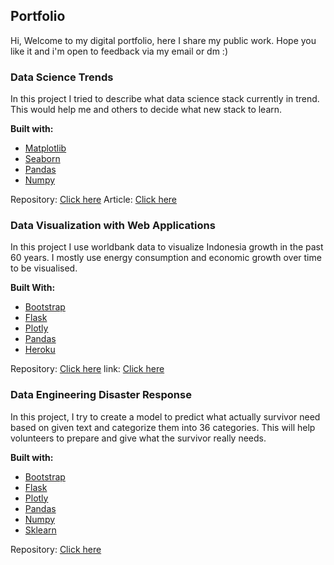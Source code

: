 ## Portfolio

Hi, Welcome to my digital portfolio, here I share my public work. Hope you like it and i'm open to feedback via my email or dm :)

### Data Science Trends

In this project I tried to describe what data science stack currently in trend. This would help me and others to decide what new stack to learn.

**Built with:**

- [Matplotlib](https://matplotlib.org/)
- [Seaborn](https://seaborn.pydata.org/)
- [Pandas](https://pandas.pydata.org/)
- [Numpy](https://numpy.org/)

Repository: [Click here](https://github.com/fahmiduldul/ds-blog-post)
Article: [Click here](https://fahmiduldul.medium.com/the-trends-in-data-science-db48078d71bd)

### Data Visualization with Web Applications

In this project I use worldbank data to visualize Indonesia growth in the past 60 years. I mostly use energy consumption and economic growth over time to be visualised.

**Built With:**

- [Bootstrap](https://getbootstrap.com)
- [Flask](https://flask.palletsprojects.com/en/1.1.x/)
- [Plotly](https://plotly.com/)
- [Pandas](https://pandas.pydata.org/)
- [Heroku](https://www.heroku.com/)

Repository: [Click here](https://github.com/fahmiduldul/ds-web-dev)
link: [Click here](https://fahmi-dsnsd-web-app.herokuapp.com/)

### Data Engineering Disaster Response

In this project, I try to create a model to predict what actually survivor need based on given text and categorize them into 36 categories. This will help volunteers to prepare and give what the survivor really needs.

**Built with:**

- [Bootstrap](https://getbootstrap.com)
- [Flask](https://flask.palletsprojects.com/en/1.1.x/)
- [Plotly](https://plotly.com/)
- [Pandas](https://pandas.pydata.org/)
- [Numpy](https://numpy.org/)
- [Sklearn](https://scikit-learn.org/)

Repository: [Click here](https://github.com/fahmiduldul/ds-data-engineering)
